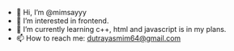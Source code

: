 - 👋 Hi, I’m @mimsayyy
- 👀 I’m interested in frontend.
- 🌱 I’m currently learning  c++, html and javascript is in my plans.
- 📫 How to reach me: dutrayasmim64@gmail.com

<!---
mimsayyy/mimsayyy is a ✨ special ✨ repository because its `README.md` (this file) appears on your GitHub profile.
You can click the Preview link to take a look at your changes.
--->
